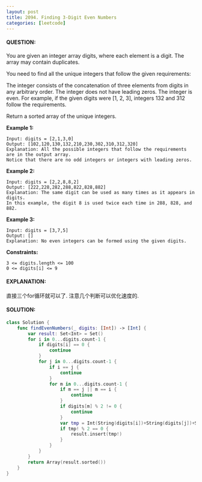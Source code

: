 ```yaml
---
layout: post
title: 2094. Finding 3-Digit Even Numbers
categories: [leetcode]
---
```

#### QUESTION:
You are given an integer array digits, where each element is a digit. The array may contain duplicates.

You need to find all the unique integers that follow the given requirements:

The integer consists of the concatenation of three elements from digits in any arbitrary order.
The integer does not have leading zeros.
The integer is even.
For example, if the given digits were [1, 2, 3], integers 132 and 312 follow the requirements.

Return a sorted array of the unique integers.

 

__Example 1:__
```
Input: digits = [2,1,3,0]
Output: [102,120,130,132,210,230,302,310,312,320]
Explanation: All the possible integers that follow the requirements are in the output array. 
Notice that there are no odd integers or integers with leading zeros.
```
__Example 2:__
```
Input: digits = [2,2,8,8,2]
Output: [222,228,282,288,822,828,882]
Explanation: The same digit can be used as many times as it appears in digits. 
In this example, the digit 8 is used twice each time in 288, 828, and 882. 
```
__Example 3:__
```
Input: digits = [3,7,5]
Output: []
Explanation: No even integers can be formed using the given digits.
```
 

__Constraints:__
```
3 <= digits.length <= 100
0 <= digits[i] <= 9
```
#### EXPLANATION:

直接三个for循环就可以了. 注意几个判断可以优化速度的.

#### SOLUTION:
```swift
class Solution {
    func findEvenNumbers(_ digits: [Int]) -> [Int] {
        var result: Set<Int> = Set()
        for i in 0...digits.count-1 {
            if digits[i] == 0 {
                continue
            }
            for j in 0...digits.count-1 {
                if i == j {
                    continue
                }
                for m in 0...digits.count-1 {
                    if m == j || m == i {
                        continue
                    }
                    if digits[m] % 2 != 0 {
                        continue
                    }
                    var tmp = Int(String(digits[i])+String(digits[j])+String(digits[m]))
                    if tmp! % 2 == 0 {
                        result.insert(tmp!)
                    }
                }
            }
        }
        return Array(result.sorted())
    }
}
```
